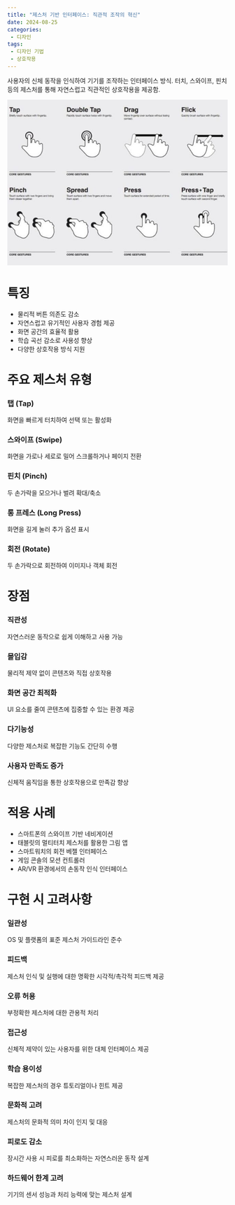 ```yaml
---
title: "제스처 기반 인터페이스: 직관적 조작의 혁신"
date: 2024-08-25
categories:
 - 디자인
tags:
 - 디자인 기법
 - 상호작용
---
```


사용자의 신체 동작을 인식하여 기기를 조작하는 인터페이스 방식.
터치, 스와이프, 핀치 등의 제스처를 통해 자연스럽고 직관적인 상호작용을 제공함.

![제스처 기반 인터페이스의 다양한 동작 예시](/assets/images/design/technique/gesture.jpeg)

# 특징

- 물리적 버튼 의존도 감소
- 자연스럽고 유기적인 사용자 경험 제공
- 화면 공간의 효율적 활용
- 학습 곡선 감소로 사용성 향상
- 다양한 상호작용 방식 지원

# 주요 제스처 유형

### 탭 (Tap)

화면을 빠르게 터치하여 선택 또는 활성화

### 스와이프 (Swipe)

화면을 가로나 세로로 밀어 스크롤하거나 페이지 전환

### 핀치 (Pinch)

두 손가락을 모으거나 벌려 확대/축소

### 롱 프레스 (Long Press)

화면을 길게 눌러 추가 옵션 표시

### 회전 (Rotate)

두 손가락으로 회전하여 이미지나 객체 회전

# 장점

### 직관성

자연스러운 동작으로 쉽게 이해하고 사용 가능

### 몰입감

물리적 제약 없이 콘텐츠와 직접 상호작용

### 화면 공간 최적화

UI 요소를 줄여 콘텐츠에 집중할 수 있는 환경 제공

### 다기능성

다양한 제스처로 복잡한 기능도 간단히 수행

### 사용자 만족도 증가

신체적 움직임을 통한 상호작용으로 만족감 향상

# 적용 사례

- 스마트폰의 스와이프 기반 네비게이션
- 태블릿의 멀티터치 제스처를 활용한 그림 앱
- 스마트워치의 회전 베젤 인터페이스
- 게임 콘솔의 모션 컨트롤러
- AR/VR 환경에서의 손동작 인식 인터페이스

# 구현 시 고려사항

### 일관성

OS 및 플랫폼의 표준 제스처 가이드라인 준수

### 피드백

제스처 인식 및 실행에 대한 명확한 시각적/촉각적 피드백 제공

### 오류 허용

부정확한 제스처에 대한 관용적 처리

### 접근성

신체적 제약이 있는 사용자를 위한 대체 인터페이스 제공

### 학습 용이성

복잡한 제스처의 경우 튜토리얼이나 힌트 제공

### 문화적 고려

제스처의 문화적 의미 차이 인지 및 대응

### 피로도 감소

장시간 사용 시 피로를 최소화하는 자연스러운 동작 설계

### 하드웨어 한계 고려

기기의 센서 성능과 처리 능력에 맞는 제스처 설계